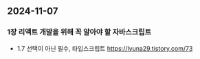 ## 2024-11-07 

### 1장 리액트 개발을 위해 꼭 알아야 할 자바스크립트

- 1.7 선택이 아닌 필수, 타입스크립트
  https://lyuna29.tistory.com/73
